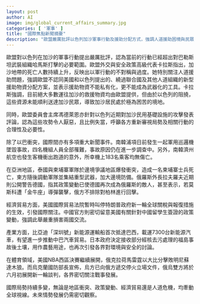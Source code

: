```yaml
---
layout: post
author: AI
image: img/global_current_affairs_summary.jpg
categories: [ '軍事' ]
title: "國際焦點新聞摘要"
description: "歐盟嚴厲批評以色列加沙軍事行動及援助分配方式，強調人道援助困境與民眾苦況；南韓發生軍機墜毀及客機事故，泰柬邊境衝突升溫，俄羅斯公開警告德國；美國暫停新關稅措施引關注，中美教育交流政策變動持續發酵；比亞迪新能源船抵巴西，中巴汽車貿易展望受矚；日本計劃福島事故土壤再利用引發爭議；NBA西區決賽與俄烏新一輪談判受關注，全球局勢動盪需持續觀察。"
---
```

歐盟對以色列在加沙的軍事行動提出嚴厲批評，認為當前的行動已經超出對巴勒斯坦武裝組織哈馬斯打擊的必要範圍。歐盟外交與安全政策高級代表卡拉斯指出，加沙地帶的死亡人數持續上升，反映出以軍行動的不對稱與過度。她特別關注人道援助問題，強調歐盟不認同美國和以色列提出的、繞過聯合國及其他人道組織的新型援助物資分配方案，並表示援助物資不能私有化，更不能成為武器化的工具。卡拉斯強調，目前絕大多數運往加沙的救援物資均由歐盟提供，但由於以色列的阻撓，這些資源未能順利送達加沙民眾，導致加沙居民處於極為困苦的境地。

同時，歐盟委員會主席馮德萊恩亦針對以色列近期對加沙民用基礎設施的攻擊發表評論，認為這些攻勢令人厭惡，且比例失當，呼籲各方重新審視局勢及相關行動的合理性及必要性。

除了以巴衝突，國際間亦有多項重大新聞事件。南韓浦項日前發生一起軍用巡邏機墜毀事故，四名機組人員全部罹難，事故原因仍在進一步調查中。另外，南韓濟州航空也發生客機衝出跑道的意外，所幸機上183名乘客均無傷亡。

在亞洲地區，泰國與柬埔寨軍隊於邊境爭議地區爆發衝突，造成一名柬埔寨士兵死亡，柬方隨後調動軍隊並集結重型武器，加大邊境防備。俄羅斯外長拉夫羅夫近期則公開警告德國，指其政策變動已使德國再次成為俄羅斯的敵人，甚至表示，若莫斯科遭「金牛座」導彈襲擊，俄方不排除對柏林進行回擊。

經濟貿易方面，美國國際貿易法院暫時叫停特朗普政府新一輪全球關稅與報復措施的生效，引發國際關注。中國官方則密切留意美國有關針對中國留學生簽證的政策變動，強調此舉嚴重損害兩國交流。

產業方面，比亞迪「深圳號」新能源運輸船首次抵達巴西，載運7300台新能源汽車，有望進一步推動中巴汽車貿易。日本政府決定接收部分經核去污處理的福島事故後土壤，用作農藝用途，也再次引發各界對環境與安全的討論。

在體育領域，美國NBA西區決賽繼續展開，俄克拉荷馬雷霆以大比分擊敗明尼蘇達木狼。而烏克蘭國防部長宣佈，烏方已向俄方遞交停火立場文件，俄烏雙方將於六月初展開新一輪談判，各界密切關注戰事發展。

國際局勢持續多變，無論是地區衝突、政策變動、經濟貿易還是人道危機，均牽動全球視線。未來情勢發展仍需密切觀察。